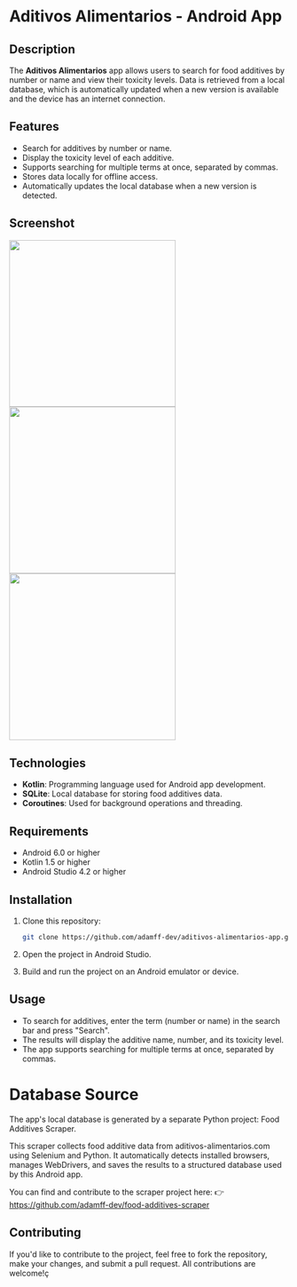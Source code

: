 # Aditivos Alimentarios - Android App

## Description

The **Aditivos Alimentarios** app allows users to search for food additives by number or name and view their toxicity levels. Data is retrieved from a local database, which is automatically updated when a new version is available and the device has an internet connection.

## Features

- Search for additives by number or name.
- Display the toxicity level of each additive.
- Supports searching for multiple terms at once, separated by commas.
- Stores data locally for offline access.
- Automatically updates the local database when a new version is detected.

## Screenshot

<img src="https://i.imgur.com/ujSpHQp.jpeg" width="300" />

<img src="https://i.imgur.com/ebp2eUF.jpeg" width="300" />

<img src="https://i.imgur.com/3XZDzhs.jpeg" width="300" />

## Technologies

- **Kotlin**: Programming language used for Android app development.
- **SQLite**: Local database for storing food additives data.
- **Coroutines**: Used for background operations and threading.

## Requirements

- Android 6.0 or higher
- Kotlin 1.5 or higher
- Android Studio 4.2 or higher

## Installation

1. Clone this repository:

   ```bash
   git clone https://github.com/adamff-dev/aditivos-alimentarios-app.git

2. Open the project in Android Studio.

3. Build and run the project on an Android emulator or device.

## Usage

- To search for additives, enter the term (number or name) in the search bar and press "Search".
- The results will display the additive name, number, and its toxicity level.
- The app supports searching for multiple terms at once, separated by commas.

# Database Source
The app's local database is generated by a separate Python project: Food Additives Scraper.

This scraper collects food additive data from aditivos-alimentarios.com using Selenium and Python. It automatically detects installed browsers, manages WebDrivers, and saves the results to a structured database used by this Android app.

You can find and contribute to the scraper project here:
👉 https://github.com/adamff-dev/food-additives-scraper

## Contributing

If you'd like to contribute to the project, feel free to fork the repository, make your changes, and submit a pull request. All contributions are welcome!ç
